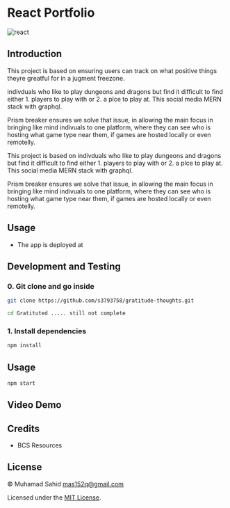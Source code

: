 # React Portfolio

![react](https://img.shields.io/badge/18.2.0-0?label=react.js&style=for-the-badge&labelColor=white&color=black)


## Introduction
This project is based on ensuring users can track on what positive things theyre greatful for in a jugment freezone.


 indivduals who like to play dungeons and dragons but find it difficult to find either 1. players to play with or 2. a plce to play at. This social media MERN stack with graphql. 

Prism breaker ensures we solve that issue, in allowing the main focus in bringing like mind indivuals to one platform, where they can see who is hosting what game type near them, if games are hosted locally or even remotelly. 

This project is based on indivduals who like to play dungeons and dragons but find it difficult to find either 1. players to play with or 2. a plce to play at. This social media MERN stack with graphql. 

Prism breaker ensures we solve that issue, in allowing the main focus in bringing like mind indivuals to one platform, where they can see who is hosting what game type near them, if games are hosted locally or even remotelly. 


## Usage

- The app is deployed at 


## Development and Testing

### 0. Git clone and go inside

```sh
git clone https://github.com/s3793758/gratitude-thoughts.git

cd Gratituted ..... still not complete
```

### 1. Install dependencies

```sh
npm install
```

## Usage

```sh
npm start
```

## Video Demo



## Credits

- BCS Resources

## License

&copy; Muhamad Sahid <mas152q@gmail.com>

Licensed under the [MIT License](./LICENSE).
